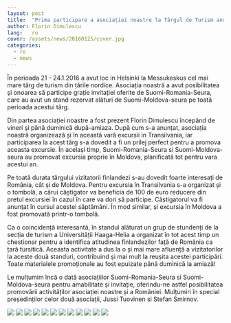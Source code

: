 ```yaml
---
layout: post
title:  "Prima participare a asociației noastre la Târgul de Turism anual de la Helsinki"
author: Florin Dimulescu
lang:   ro
cover: /assets/news/20160125/cover.jpg
categories:
  - ro
  - news
---
```

 
În perioada 21 - 24.1.2016 a avut loc in Helsinki la Messukeskus cel mai mare târg de turism din țările nordice. Asociația noastră a avut posibilitatea și onoarea să participe grație invitației oferite de Suomi-Romania-Seura, care au avut un stand rezervat alături de Suomi-Moldova-seura pe toată perioada acestui târg.
 
Din partea asociației noastre a fost prezent Florin Dimulescu începând de vineri și până duminică după-amiaza. După cum s-a anunțat, asociația noastră organizează și în această vară excursii in Transilvania, iar participarea la acest târg s-a dovedit a fi un prilej perfect pentru a promova aceasta excursie. În același timp, Suomi-Romania-Seura si Suomi-Moldova-seura au promovat excursia proprie în Moldova, planificată tot pentru vara acestui an.
 
Pe toată durata târgului vizitatorii finlandezi s-au dovedit foarte interesați de România, cât și de Moldova. Pentru excursia în Transilvania s-a organizat și o tombolă, a cărui câștigator va beneficia de 100 de euro reducere din pretul excursiei în cazul în care va dori să participe. Câștigatorul va fi anunțat în cursul acestei săptămâni. În mod similar, și excursia în Moldova a fost promovată printr-o tombolă.
 
Ca o coincidență interesantă, în standul alăturat un grup de stundenți de la secția de turism a Universității Haaga-Helia a organizat în tot acest timp un chestionar pentru a identifica atitudinea finlandezilor față de România ca țară tursitică. Aceasta activitate a dus la o și mai mare afluență a vizitatorilor la aceste două standuri, contribuind și mai mult la reușita acestei participări. Toate materialele promoționale au fost epuizate până duminică la amiază!
 
Le mulțumim încă o dată asociațiilor Suomi-Romania-Seura si Suomi-Moldova-seura pentru amabilitate și invitație, oferindu-ne astfel posibilitatea promovării activităților asociației noastre și a României. Mulțumiri în special președinților celor două asociații, Jussi Tuovinen si Stefan Smirnov.

<div class="photos-grid" data-columns>
  <img src="/assets/news/20160125/1.jpg">
  <img src="/assets/news/20160125/2.jpg">
  <img src="/assets/news/20160125/3.jpg">
  <img src="/assets/news/20160125/4.jpg">
  <img src="/assets/news/20160125/5.jpg">
  <img src="/assets/news/20160125/6.jpg">
  <img src="/assets/news/20160125/7.jpg">
  <img src="/assets/news/20160125/8.jpg">
  <img src="/assets/news/20160125/9.jpg">
  <img src="/assets/news/20160125/10.jpg">
  <img src="/assets/news/20160125/11.jpg">
  <img src="/assets/news/20160125/12.jpg">
</div>